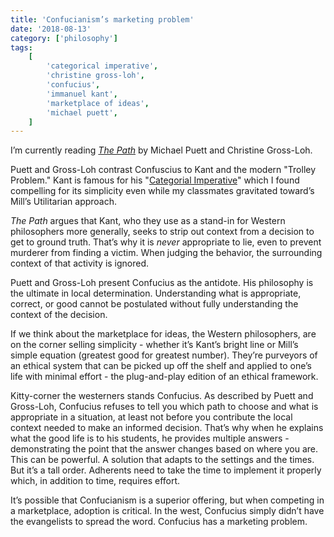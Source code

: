 ```yaml
---
title: 'Confucianism’s marketing problem'
date: '2018-08-13'
category: ['philosophy']
tags:
    [
        'categorical imperative',
        'christine gross-loh',
        'confucius',
        'immanuel kant',
        'marketplace of ideas',
        'michael puett',
    ]
---
```


I’m currently reading _[The Path](https://smile.amazon.com/Path-Chinese-Philosophers-Teach-About/dp/1476777845?sa-no-redirect=1)_ by Michael Puett and Christine Gross-Loh.

Puett and Gross-Loh contrast Confuscius to Kant and the modern "Trolley Problem." Kant is famous for his "[Categorial Imperative](https://en.wikipedia.org/wiki/Categorical_imperative)" which I found compelling for its simplicity even while my classmates gravitated toward’s Mill’s Utilitarian approach.

_The Path_ argues that Kant, who they use as a stand-in for Western philosophers more generally, seeks to strip out context from a decision to get to ground truth. That’s why it is _never_ appropriate to lie, even to prevent murderer from finding a victim. When judging the behavior, the surrounding context of that activity is ignored.

Puett and Gross-Loh present Confucius as the antidote. His philosophy is the ultimate in local determination. Understanding what is appropriate, correct, or good cannot be postulated without fully understanding the context of the decision.

If we think about the marketplace for ideas, the Western philosophers, are on the corner selling simplicity - whether it’s Kant’s bright line or Mill’s simple equation (greatest good for greatest number). They’re purveyors of an ethical system that can be picked up off the shelf and applied to one’s life with minimal effort - the plug-and-play edition of an ethical framework.

Kitty-corner the westerners stands Confucius. As described by Puett and Gross-Loh, Confucius refuses to tell you which path to choose and what is appropriate in a situation, at least not before you contribute the local context needed to make an informed decision. That’s why when he explains what the good life is to his students, he provides multiple answers - demonstrating the point that the answer changes based on where you are. This can be powerful. A solution that adapts to the settings and the times. But it’s a tall order. Adherents need to take the time to implement it properly which, in addition to time, requires effort.

It’s possible that Confucianism is a superior offering, but when competing in a marketplace, adoption is critical. In the west, Confucius simply didn’t have the evangelists to spread the word. Confucius has a marketing problem.
